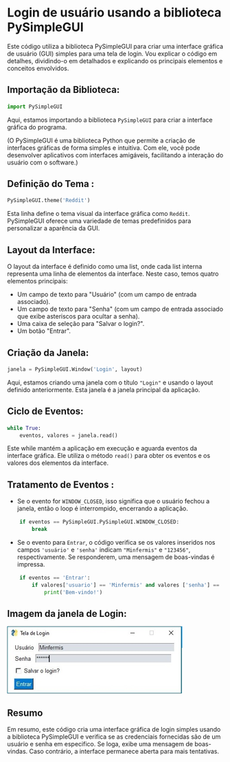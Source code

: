 # Login de usuário usando a biblioteca PySimpleGUI

Este código utiliza a biblioteca PySimpleGUI para criar uma interface gráfica de usuário (GUI) simples para uma tela de login. Vou explicar o código em detalhes, dividindo-o em detalhados e explicando os principais elementos e conceitos envolvidos.

## Importação da Biblioteca:

~~~Python
import PySimpleGUI
~~~
Aqui, estamos importando a biblioteca `PySimpleGUI`  para criar a interface gráfica do programa.

(O PySimpleGUI é uma biblioteca Python que permite a criação de interfaces gráficas de forma simples e intuitiva. Com ele, você pode desenvolver aplicativos com interfaces amigáveis, facilitando a interação do usuário com o software.)

## Definição do Tema :
~~~Python
PySimpleGUI.theme('Reddit')
~~~
Esta linha define o tema visual da interface gráfica como `Reddit`. PySimpleGUI oferece uma variedade de temas predefinidos para personalizar a aparência da GUI.

## Layout da Interface:
O layout da interface é definido como uma list, onde cada list interna representa uma linha de elementos da interface. Neste caso, temos quatro elementos principais:

- Um campo de texto para "Usuário" (com um campo de entrada associado).
- Um campo de texto para "Senha" (com um campo de entrada associado que exibe asteriscos para ocultar a senha).
- Uma caixa de seleção para "Salvar o login?".
- Um botão "Entrar".

## Criação da Janela: 
~~~Python
janela = PySimpleGUI.Window('Login', layout)
~~~
Aqui, estamos criando uma janela com o título `"Login"` e usando o layout definido anteriormente. Esta janela é a janela principal da aplicação.

## Ciclo de Eventos: 
~~~Python
while True:
    eventos, valores = janela.read()
~~~
Este while mantém a aplicação em execução e aguarda eventos da interface gráfica. Ele utiliza o método `read()` para obter os eventos e os valores dos elementos da interface.

## Tratamento de Eventos :
- Se o evento for `WINDOW_CLOSED`, isso significa que o usuário fechou a janela, então o loop é interrompido, encerrando a aplicação.
~~~Python
    if eventos == PySimpleGUI.PySimpleGUI.WINDOW_CLOSED:
        break    
~~~
- Se o evento para `Entrar`, o código verifica se os valores inseridos nos campos `'usuário'` e `'senha'` indicam `"Minfermis"` e `"123456"`, respectivamente. Se responderem, uma mensagem de boas-vindas é impressa.
~~~Python
    if eventos == 'Entrar':
        if valores['usuario'] == 'Minfermis' and valores ['senha'] == '123456':
            print('Bem-vindo!')
~~~

## Imagem da janela de Login:

![Alt LOgin](<Tela Login.jpg>)

## Resumo
Em resumo, este código cria uma interface gráfica de login simples usando a biblioteca PySimpleGUI e verifica se as credenciais fornecidas são de um usuário e senha em especifico. Se loga, exibe uma mensagem de boas-vindas. Caso contrário, a interface permanece aberta para mais tentativas.

